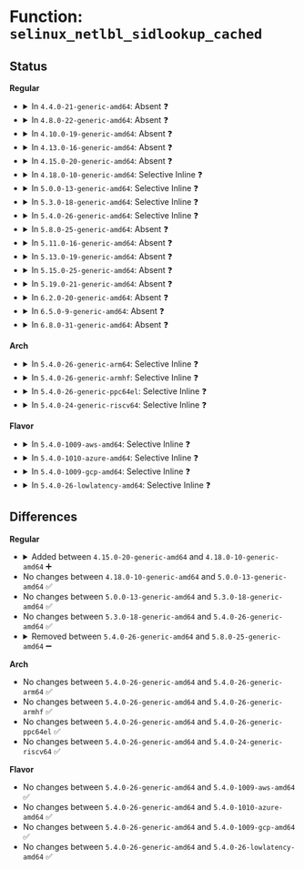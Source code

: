 # Function: <code>selinux_netlbl_sidlookup_cached</code>

## Status
<b>Regular</b>
<ul>
<li>
<details>
<summary>In <code>4.4.0-21-generic-amd64</code>: Absent ❓</summary>

```json
{
  "name": "selinux_netlbl_sidlookup_cached",
  "collision_type": "Unique Static",
  "inline_type": "Selective",
  "funcs": [
    {
      "addr": 18446744071582372432,
      "name": "selinux_netlbl_sidlookup_cached",
      "external": false,
      "loc": "security/selinux/netlabel.c:56",
      "file": "security/selinux/netlabel.c",
      "inline": "not declared, inlined",
      "caller_inline": [
        "security/selinux/netlabel.c:selinux_netlbl_skbuff_getsid",
        "security/selinux/netlabel.c:selinux_netlbl_sock_rcv_skb"
      ],
      "caller_func": [
        "security/selinux/netlabel.c:selinux_netlbl_skbuff_getsid",
        "security/selinux/netlabel.c:selinux_netlbl_sock_rcv_skb"
      ]
    }
  ],
  "symbols": [
    {
      "addr": 18446744071582372432,
      "name": "selinux_netlbl_sidlookup_cached.part.2",
      "section": ".text",
      "bind": "STB_LOCAL",
      "size": 27
    }
  ]
}
```
</details>
</li>
<li>
<details>
<summary>In <code>4.8.0-22-generic-amd64</code>: Absent ❓</summary>

```json
{
  "name": "selinux_netlbl_sidlookup_cached",
  "collision_type": "Unique Static",
  "inline_type": "Full",
  "funcs": [
    {
      "addr": 18446744071582595457,
      "name": "selinux_netlbl_sidlookup_cached",
      "external": false,
      "loc": "security/selinux/netlabel.c:56",
      "file": "security/selinux/netlabel.c",
      "inline": "not declared, inlined",
      "caller_inline": [
        "security/selinux/netlabel.c:selinux_netlbl_sock_rcv_skb",
        "security/selinux/netlabel.c:selinux_netlbl_skbuff_getsid"
      ],
      "caller_func": []
    }
  ],
  "symbols": []
}
```
</details>
</li>
<li>
<details>
<summary>In <code>4.10.0-19-generic-amd64</code>: Absent ❓</summary>

```json
{
  "name": "selinux_netlbl_sidlookup_cached",
  "collision_type": "Unique Static",
  "inline_type": "Full",
  "funcs": [
    {
      "addr": 18446744071582688673,
      "name": "selinux_netlbl_sidlookup_cached",
      "external": false,
      "loc": "security/selinux/netlabel.c:56",
      "file": "security/selinux/netlabel.c",
      "inline": "not declared, inlined",
      "caller_inline": [
        "security/selinux/netlabel.c:selinux_netlbl_sock_rcv_skb",
        "security/selinux/netlabel.c:selinux_netlbl_skbuff_getsid"
      ],
      "caller_func": []
    }
  ],
  "symbols": []
}
```
</details>
</li>
<li>
<details>
<summary>In <code>4.13.0-16-generic-amd64</code>: Absent ❓</summary>

```json
{
  "name": "selinux_netlbl_sidlookup_cached",
  "collision_type": "Unique Static",
  "inline_type": "Full",
  "funcs": [
    {
      "addr": 18446744071582781313,
      "name": "selinux_netlbl_sidlookup_cached",
      "external": false,
      "loc": "security/selinux/netlabel.c:57",
      "file": "security/selinux/netlabel.c",
      "inline": "not declared, inlined",
      "caller_inline": [
        "security/selinux/netlabel.c:selinux_netlbl_sock_rcv_skb",
        "security/selinux/netlabel.c:selinux_netlbl_skbuff_getsid"
      ],
      "caller_func": []
    }
  ],
  "symbols": []
}
```
</details>
</li>
<li>
<details>
<summary>In <code>4.15.0-20-generic-amd64</code>: Absent ❓</summary>

```json
{
  "name": "selinux_netlbl_sidlookup_cached",
  "collision_type": "Unique Static",
  "inline_type": "Full",
  "funcs": [
    {
      "addr": 18446744071582937457,
      "name": "selinux_netlbl_sidlookup_cached",
      "external": false,
      "loc": "security/selinux/netlabel.c:57",
      "file": "security/selinux/netlabel.c",
      "inline": "not declared, inlined",
      "caller_inline": [
        "security/selinux/netlabel.c:selinux_netlbl_sock_rcv_skb",
        "security/selinux/netlabel.c:selinux_netlbl_skbuff_getsid"
      ],
      "caller_func": []
    }
  ],
  "symbols": []
}
```
</details>
</li>
<li>
<details>
<summary>In <code>4.18.0-10-generic-amd64</code>: Selective Inline ❓</summary>

```c
int selinux_netlbl_sidlookup_cached(struct sk_buff * skb, u16 family, struct netlbl_lsm_secattr * secattr, u32 * sid)
```

```json
{
  "name": "selinux_netlbl_sidlookup_cached",
  "collision_type": "Unique Static",
  "inline_type": "Selective",
  "funcs": [
    {
      "addr": 18446744071583135520,
      "name": "selinux_netlbl_sidlookup_cached",
      "external": false,
      "loc": "security/selinux/netlabel.c:55",
      "file": "security/selinux/netlabel.c",
      "inline": "not declared, inlined",
      "caller_inline": [],
      "caller_func": [
        "security/selinux/netlabel.c:selinux_netlbl_sock_rcv_skb",
        "security/selinux/netlabel.c:selinux_netlbl_skbuff_getsid"
      ]
    }
  ],
  "symbols": [
    {
      "addr": 18446744071583135520,
      "name": "selinux_netlbl_sidlookup_cached",
      "section": ".text",
      "bind": "STB_LOCAL",
      "size": 89
    }
  ]
}
```
</details>
</li>
<li>
<details>
<summary>In <code>5.0.0-13-generic-amd64</code>: Selective Inline ❓</summary>

```c
int selinux_netlbl_sidlookup_cached(struct sk_buff * skb, u16 family, struct netlbl_lsm_secattr * secattr, u32 * sid)
```

```json
{
  "name": "selinux_netlbl_sidlookup_cached",
  "collision_type": "Unique Static",
  "inline_type": "Selective",
  "funcs": [
    {
      "addr": 18446744071583251536,
      "name": "selinux_netlbl_sidlookup_cached",
      "external": false,
      "loc": "security/selinux/netlabel.c:56",
      "file": "security/selinux/netlabel.c",
      "inline": "not declared, inlined",
      "caller_inline": [],
      "caller_func": [
        "security/selinux/netlabel.c:selinux_netlbl_sock_rcv_skb",
        "security/selinux/netlabel.c:selinux_netlbl_skbuff_getsid"
      ]
    }
  ],
  "symbols": [
    {
      "addr": 18446744071583251536,
      "name": "selinux_netlbl_sidlookup_cached",
      "section": ".text",
      "bind": "STB_LOCAL",
      "size": 89
    }
  ]
}
```
</details>
</li>
<li>
<details>
<summary>In <code>5.3.0-18-generic-amd64</code>: Selective Inline ❓</summary>

```c
int selinux_netlbl_sidlookup_cached(struct sk_buff * skb, u16 family, struct netlbl_lsm_secattr * secattr, u32 * sid)
```

```json
{
  "name": "selinux_netlbl_sidlookup_cached",
  "collision_type": "Unique Static",
  "inline_type": "Selective",
  "funcs": [
    {
      "addr": 18446744071583438576,
      "name": "selinux_netlbl_sidlookup_cached",
      "external": false,
      "loc": "security/selinux/netlabel.c:42",
      "file": "security/selinux/netlabel.c",
      "inline": "not declared, inlined",
      "caller_inline": [],
      "caller_func": [
        "security/selinux/netlabel.c:selinux_netlbl_sock_rcv_skb",
        "security/selinux/netlabel.c:selinux_netlbl_skbuff_getsid"
      ]
    }
  ],
  "symbols": [
    {
      "addr": 18446744071583438576,
      "name": "selinux_netlbl_sidlookup_cached",
      "section": ".text",
      "bind": "STB_LOCAL",
      "size": 89
    }
  ]
}
```
</details>
</li>
<li>
<details>
<summary>In <code>5.4.0-26-generic-amd64</code>: Selective Inline ❓</summary>

```c
int selinux_netlbl_sidlookup_cached(struct sk_buff * skb, u16 family, struct netlbl_lsm_secattr * secattr, u32 * sid)
```

```json
{
  "name": "selinux_netlbl_sidlookup_cached",
  "collision_type": "Unique Static",
  "inline_type": "Selective",
  "funcs": [
    {
      "addr": 18446744071583544480,
      "name": "selinux_netlbl_sidlookup_cached",
      "external": false,
      "loc": "security/selinux/netlabel.c:42",
      "file": "security/selinux/netlabel.c",
      "inline": "not declared, inlined",
      "caller_inline": [],
      "caller_func": [
        "security/selinux/netlabel.c:selinux_netlbl_sock_rcv_skb",
        "security/selinux/netlabel.c:selinux_netlbl_skbuff_getsid"
      ]
    }
  ],
  "symbols": [
    {
      "addr": 18446744071583544480,
      "name": "selinux_netlbl_sidlookup_cached",
      "section": ".text",
      "bind": "STB_LOCAL",
      "size": 89
    }
  ]
}
```
</details>
</li>
<li>
<details>
<summary>In <code>5.8.0-25-generic-amd64</code>: Absent ❓</summary>

```json
{
  "name": "selinux_netlbl_sidlookup_cached",
  "collision_type": "Unique Static",
  "inline_type": "Full",
  "funcs": [
    {
      "addr": 18446744071583896803,
      "name": "selinux_netlbl_sidlookup_cached",
      "external": false,
      "loc": "security/selinux/netlabel.c:42",
      "file": "security/selinux/netlabel.c",
      "inline": "not declared, inlined",
      "caller_inline": [
        "security/selinux/netlabel.c:selinux_netlbl_sock_rcv_skb",
        "security/selinux/netlabel.c:selinux_netlbl_sock_rcv_skb",
        "security/selinux/netlabel.c:selinux_netlbl_skbuff_getsid",
        "security/selinux/netlabel.c:selinux_netlbl_skbuff_getsid"
      ],
      "caller_func": []
    }
  ],
  "symbols": []
}
```
</details>
</li>
<li>
<details>
<summary>In <code>5.11.0-16-generic-amd64</code>: Absent ❓</summary>

```json
{
  "name": "selinux_netlbl_sidlookup_cached",
  "collision_type": "Unique Static",
  "inline_type": "Full",
  "funcs": [
    {
      "addr": 18446744071584016883,
      "name": "selinux_netlbl_sidlookup_cached",
      "external": false,
      "loc": "security/selinux/netlabel.c:42",
      "file": "security/selinux/netlabel.c",
      "inline": "not declared, inlined",
      "caller_inline": [
        "security/selinux/netlabel.c:selinux_netlbl_sock_rcv_skb",
        "security/selinux/netlabel.c:selinux_netlbl_sock_rcv_skb",
        "security/selinux/netlabel.c:selinux_netlbl_skbuff_getsid",
        "security/selinux/netlabel.c:selinux_netlbl_skbuff_getsid"
      ],
      "caller_func": []
    }
  ],
  "symbols": []
}
```
</details>
</li>
<li>
<details>
<summary>In <code>5.13.0-19-generic-amd64</code>: Absent ❓</summary>

```json
{
  "name": "selinux_netlbl_sidlookup_cached",
  "collision_type": "Unique Static",
  "inline_type": "Full",
  "funcs": [
    {
      "addr": 18446744071584044883,
      "name": "selinux_netlbl_sidlookup_cached",
      "external": false,
      "loc": "security/selinux/netlabel.c:42",
      "file": "security/selinux/netlabel.c",
      "inline": "not declared, inlined",
      "caller_inline": [
        "security/selinux/netlabel.c:selinux_netlbl_sock_rcv_skb",
        "security/selinux/netlabel.c:selinux_netlbl_sock_rcv_skb",
        "security/selinux/netlabel.c:selinux_netlbl_skbuff_getsid",
        "security/selinux/netlabel.c:selinux_netlbl_skbuff_getsid"
      ],
      "caller_func": []
    }
  ],
  "symbols": []
}
```
</details>
</li>
<li>
<details>
<summary>In <code>5.15.0-25-generic-amd64</code>: Absent ❓</summary>

```json
{
  "name": "selinux_netlbl_sidlookup_cached",
  "collision_type": "Unique Static",
  "inline_type": "Full",
  "funcs": [
    {
      "addr": 18446744071584416083,
      "name": "selinux_netlbl_sidlookup_cached",
      "external": false,
      "loc": "security/selinux/netlabel.c:42",
      "file": "security/selinux/netlabel.c",
      "inline": "not declared, inlined",
      "caller_inline": [
        "security/selinux/netlabel.c:selinux_netlbl_sock_rcv_skb",
        "security/selinux/netlabel.c:selinux_netlbl_sock_rcv_skb",
        "security/selinux/netlabel.c:selinux_netlbl_skbuff_getsid",
        "security/selinux/netlabel.c:selinux_netlbl_skbuff_getsid"
      ],
      "caller_func": []
    }
  ],
  "symbols": []
}
```
</details>
</li>
<li>
<details>
<summary>In <code>5.19.0-21-generic-amd64</code>: Absent ❓</summary>

```json
{
  "name": "selinux_netlbl_sidlookup_cached",
  "collision_type": "Unique Static",
  "inline_type": "Full",
  "funcs": [
    {
      "addr": 18446744071585043949,
      "name": "selinux_netlbl_sidlookup_cached",
      "external": false,
      "loc": "security/selinux/netlabel.c:43",
      "file": "security/selinux/netlabel.c",
      "inline": "not declared, inlined",
      "caller_inline": [
        "security/selinux/netlabel.c:selinux_netlbl_sock_rcv_skb",
        "security/selinux/netlabel.c:selinux_netlbl_sock_rcv_skb",
        "security/selinux/netlabel.c:selinux_netlbl_skbuff_getsid",
        "security/selinux/netlabel.c:selinux_netlbl_skbuff_getsid"
      ],
      "caller_func": []
    }
  ],
  "symbols": []
}
```
</details>
</li>
<li>
<details>
<summary>In <code>6.2.0-20-generic-amd64</code>: Absent ❓</summary>

```json
{
  "name": "selinux_netlbl_sidlookup_cached",
  "collision_type": "Unique Static",
  "inline_type": "Full",
  "funcs": [
    {
      "addr": 18446744071585763101,
      "name": "selinux_netlbl_sidlookup_cached",
      "external": false,
      "loc": "security/selinux/netlabel.c:43",
      "file": "security/selinux/netlabel.c",
      "inline": "not declared, inlined",
      "caller_inline": [
        "security/selinux/netlabel.c:selinux_netlbl_sock_rcv_skb",
        "security/selinux/netlabel.c:selinux_netlbl_sock_rcv_skb",
        "security/selinux/netlabel.c:selinux_netlbl_skbuff_getsid",
        "security/selinux/netlabel.c:selinux_netlbl_skbuff_getsid"
      ],
      "caller_func": []
    }
  ],
  "symbols": []
}
```
</details>
</li>
<li>
<details>
<summary>In <code>6.5.0-9-generic-amd64</code>: Absent ❓</summary>

```json
{
  "name": "selinux_netlbl_sidlookup_cached",
  "collision_type": "Unique Static",
  "inline_type": "Full",
  "funcs": [
    {
      "addr": 18446744071585993682,
      "name": "selinux_netlbl_sidlookup_cached",
      "external": false,
      "loc": "security/selinux/netlabel.c:43",
      "file": "security/selinux/netlabel.c",
      "inline": "not declared, inlined",
      "caller_inline": [
        "security/selinux/netlabel.c:selinux_netlbl_sock_rcv_skb",
        "security/selinux/netlabel.c:selinux_netlbl_sock_rcv_skb",
        "security/selinux/netlabel.c:selinux_netlbl_skbuff_getsid",
        "security/selinux/netlabel.c:selinux_netlbl_skbuff_getsid"
      ],
      "caller_func": []
    }
  ],
  "symbols": []
}
```
</details>
</li>
<li>
<details>
<summary>In <code>6.8.0-31-generic-amd64</code>: Absent ❓</summary>

```json
{
  "name": "selinux_netlbl_sidlookup_cached",
  "collision_type": "Unique Static",
  "inline_type": "Full",
  "funcs": [
    {
      "addr": 18446744071586241027,
      "name": "selinux_netlbl_sidlookup_cached",
      "external": false,
      "loc": "security/selinux/netlabel.c:43",
      "file": "security/selinux/netlabel.c",
      "inline": "not declared, inlined",
      "caller_inline": [
        "security/selinux/netlabel.c:selinux_netlbl_sock_rcv_skb",
        "security/selinux/netlabel.c:selinux_netlbl_sock_rcv_skb",
        "security/selinux/netlabel.c:selinux_netlbl_skbuff_getsid",
        "security/selinux/netlabel.c:selinux_netlbl_skbuff_getsid"
      ],
      "caller_func": []
    }
  ],
  "symbols": []
}
```
</details>
</li>
</ul>
<b>Arch</b>
<ul>
<li>
<details>
<summary>In <code>5.4.0-26-generic-arm64</code>: Selective Inline ❓</summary>

```c
int selinux_netlbl_sidlookup_cached(struct sk_buff * skb, u16 family, struct netlbl_lsm_secattr * secattr, u32 * sid)
```

```json
{
  "name": "selinux_netlbl_sidlookup_cached",
  "collision_type": "Unique Static",
  "inline_type": "Selective",
  "funcs": [
    {
      "addr": 18446603336495316616,
      "name": "selinux_netlbl_sidlookup_cached",
      "external": false,
      "loc": "security/selinux/netlabel.c:42",
      "file": "security/selinux/netlabel.c",
      "inline": "not declared, inlined",
      "caller_inline": [],
      "caller_func": [
        "security/selinux/netlabel.c:selinux_netlbl_sock_rcv_skb",
        "security/selinux/netlabel.c:selinux_netlbl_skbuff_getsid"
      ]
    }
  ],
  "symbols": [
    {
      "addr": 18446603336495316616,
      "name": "selinux_netlbl_sidlookup_cached",
      "section": ".text",
      "bind": "STB_LOCAL",
      "size": 124
    }
  ]
}
```
</details>
</li>
<li>
<details>
<summary>In <code>5.4.0-26-generic-armhf</code>: Selective Inline ❓</summary>

```c
int selinux_netlbl_sidlookup_cached(struct sk_buff * skb, u16 family, struct netlbl_lsm_secattr * secattr, u32 * sid)
```

```json
{
  "name": "selinux_netlbl_sidlookup_cached",
  "collision_type": "Unique Static",
  "inline_type": "Selective",
  "funcs": [
    {
      "addr": 3228694304,
      "name": "selinux_netlbl_sidlookup_cached",
      "external": false,
      "loc": "security/selinux/netlabel.c:42",
      "file": "security/selinux/netlabel.c",
      "inline": "not declared, inlined",
      "caller_inline": [],
      "caller_func": [
        "security/selinux/netlabel.c:selinux_netlbl_sock_rcv_skb",
        "security/selinux/netlabel.c:selinux_netlbl_skbuff_getsid"
      ]
    }
  ],
  "symbols": [
    {
      "addr": 3228694304,
      "name": "selinux_netlbl_sidlookup_cached",
      "section": ".text",
      "bind": "STB_LOCAL",
      "size": 108
    }
  ]
}
```
</details>
</li>
<li>
<details>
<summary>In <code>5.4.0-26-generic-ppc64el</code>: Selective Inline ❓</summary>

```c
int selinux_netlbl_sidlookup_cached(struct sk_buff * skb, u16 family, struct netlbl_lsm_secattr * secattr, u32 * sid)
```

```json
{
  "name": "selinux_netlbl_sidlookup_cached",
  "collision_type": "Unique Static",
  "inline_type": "Selective",
  "funcs": [
    {
      "addr": 13835058055289306624,
      "name": "selinux_netlbl_sidlookup_cached",
      "external": false,
      "loc": "security/selinux/netlabel.c:42",
      "file": "security/selinux/netlabel.c",
      "inline": "not declared, inlined",
      "caller_inline": [],
      "caller_func": [
        "security/selinux/netlabel.c:selinux_netlbl_sock_rcv_skb",
        "security/selinux/netlabel.c:selinux_netlbl_skbuff_getsid"
      ]
    }
  ],
  "symbols": [
    {
      "addr": 13835058055289306624,
      "name": "selinux_netlbl_sidlookup_cached",
      "section": ".text",
      "bind": "STB_LOCAL",
      "size": 168
    }
  ]
}
```
</details>
</li>
<li>
<details>
<summary>In <code>5.4.0-24-generic-riscv64</code>: Selective Inline ❓</summary>

```c
int selinux_netlbl_sidlookup_cached(struct sk_buff * skb, u16 family, struct netlbl_lsm_secattr * secattr, u32 * sid)
```

```json
{
  "name": "selinux_netlbl_sidlookup_cached",
  "collision_type": "Unique Static",
  "inline_type": "Selective",
  "funcs": [
    {
      "addr": 18446743936274532942,
      "name": "selinux_netlbl_sidlookup_cached",
      "external": false,
      "loc": "security/selinux/netlabel.c:42",
      "file": "security/selinux/netlabel.c",
      "inline": "not declared, inlined",
      "caller_inline": [],
      "caller_func": [
        "security/selinux/netlabel.c:selinux_netlbl_sock_rcv_skb",
        "security/selinux/netlabel.c:selinux_netlbl_skbuff_getsid"
      ]
    }
  ],
  "symbols": [
    {
      "addr": 18446743936274532942,
      "name": "selinux_netlbl_sidlookup_cached",
      "section": ".text",
      "bind": "STB_LOCAL",
      "size": 106
    }
  ]
}
```
</details>
</li>
</ul>
<b>Flavor</b>
<ul>
<li>
<details>
<summary>In <code>5.4.0-1009-aws-amd64</code>: Selective Inline ❓</summary>

```c
int selinux_netlbl_sidlookup_cached(struct sk_buff * skb, u16 family, struct netlbl_lsm_secattr * secattr, u32 * sid)
```

```json
{
  "name": "selinux_netlbl_sidlookup_cached",
  "collision_type": "Unique Static",
  "inline_type": "Selective",
  "funcs": [
    {
      "addr": 18446744071583513216,
      "name": "selinux_netlbl_sidlookup_cached",
      "external": false,
      "loc": "security/selinux/netlabel.c:42",
      "file": "security/selinux/netlabel.c",
      "inline": "not declared, inlined",
      "caller_inline": [],
      "caller_func": [
        "security/selinux/netlabel.c:selinux_netlbl_sock_rcv_skb",
        "security/selinux/netlabel.c:selinux_netlbl_skbuff_getsid"
      ]
    }
  ],
  "symbols": [
    {
      "addr": 18446744071583513216,
      "name": "selinux_netlbl_sidlookup_cached",
      "section": ".text",
      "bind": "STB_LOCAL",
      "size": 89
    }
  ]
}
```
</details>
</li>
<li>
<details>
<summary>In <code>5.4.0-1010-azure-amd64</code>: Selective Inline ❓</summary>

```c
int selinux_netlbl_sidlookup_cached(struct sk_buff * skb, u16 family, struct netlbl_lsm_secattr * secattr, u32 * sid)
```

```json
{
  "name": "selinux_netlbl_sidlookup_cached",
  "collision_type": "Unique Static",
  "inline_type": "Selective",
  "funcs": [
    {
      "addr": 18446744071583450272,
      "name": "selinux_netlbl_sidlookup_cached",
      "external": false,
      "loc": "security/selinux/netlabel.c:42",
      "file": "security/selinux/netlabel.c",
      "inline": "not declared, inlined",
      "caller_inline": [],
      "caller_func": [
        "security/selinux/netlabel.c:selinux_netlbl_sock_rcv_skb",
        "security/selinux/netlabel.c:selinux_netlbl_skbuff_getsid"
      ]
    }
  ],
  "symbols": [
    {
      "addr": 18446744071583450272,
      "name": "selinux_netlbl_sidlookup_cached",
      "section": ".text",
      "bind": "STB_LOCAL",
      "size": 89
    }
  ]
}
```
</details>
</li>
<li>
<details>
<summary>In <code>5.4.0-1009-gcp-amd64</code>: Selective Inline ❓</summary>

```c
int selinux_netlbl_sidlookup_cached(struct sk_buff * skb, u16 family, struct netlbl_lsm_secattr * secattr, u32 * sid)
```

```json
{
  "name": "selinux_netlbl_sidlookup_cached",
  "collision_type": "Unique Static",
  "inline_type": "Selective",
  "funcs": [
    {
      "addr": 18446744071583496992,
      "name": "selinux_netlbl_sidlookup_cached",
      "external": false,
      "loc": "security/selinux/netlabel.c:42",
      "file": "security/selinux/netlabel.c",
      "inline": "not declared, inlined",
      "caller_inline": [],
      "caller_func": [
        "security/selinux/netlabel.c:selinux_netlbl_sock_rcv_skb",
        "security/selinux/netlabel.c:selinux_netlbl_skbuff_getsid"
      ]
    }
  ],
  "symbols": [
    {
      "addr": 18446744071583496992,
      "name": "selinux_netlbl_sidlookup_cached",
      "section": ".text",
      "bind": "STB_LOCAL",
      "size": 89
    }
  ]
}
```
</details>
</li>
<li>
<details>
<summary>In <code>5.4.0-26-lowlatency-amd64</code>: Selective Inline ❓</summary>

```c
int selinux_netlbl_sidlookup_cached(struct sk_buff * skb, u16 family, struct netlbl_lsm_secattr * secattr, u32 * sid)
```

```json
{
  "name": "selinux_netlbl_sidlookup_cached",
  "collision_type": "Unique Static",
  "inline_type": "Selective",
  "funcs": [
    {
      "addr": 18446744071583593360,
      "name": "selinux_netlbl_sidlookup_cached",
      "external": false,
      "loc": "security/selinux/netlabel.c:42",
      "file": "security/selinux/netlabel.c",
      "inline": "not declared, inlined",
      "caller_inline": [],
      "caller_func": [
        "security/selinux/netlabel.c:selinux_netlbl_sock_rcv_skb",
        "security/selinux/netlabel.c:selinux_netlbl_skbuff_getsid"
      ]
    }
  ],
  "symbols": [
    {
      "addr": 18446744071583593360,
      "name": "selinux_netlbl_sidlookup_cached",
      "section": ".text",
      "bind": "STB_LOCAL",
      "size": 89
    }
  ]
}
```
</details>
</li>
</ul>

## Differences
<b>Regular</b>
<ul>
<li>
<details>
<summary>Added between <code>4.15.0-20-generic-amd64</code> and <code>4.18.0-10-generic-amd64</code> ➕</summary>

```c
int selinux_netlbl_sidlookup_cached(struct sk_buff * skb, u16 family, struct netlbl_lsm_secattr * secattr, u32 * sid)
```
</details>
</li>
<li>
No changes between <code>4.18.0-10-generic-amd64</code> and <code>5.0.0-13-generic-amd64</code> ✅
</li>
<li>
No changes between <code>5.0.0-13-generic-amd64</code> and <code>5.3.0-18-generic-amd64</code> ✅
</li>
<li>
No changes between <code>5.3.0-18-generic-amd64</code> and <code>5.4.0-26-generic-amd64</code> ✅
</li>
<li>
<details>
<summary>Removed between <code>5.4.0-26-generic-amd64</code> and <code>5.8.0-25-generic-amd64</code> ➖</summary>

```c
int selinux_netlbl_sidlookup_cached(struct sk_buff * skb, u16 family, struct netlbl_lsm_secattr * secattr, u32 * sid)
```
</details>
</li>
</ul>
<b>Arch</b>
<ul>
<li>
No changes between <code>5.4.0-26-generic-amd64</code> and <code>5.4.0-26-generic-arm64</code> ✅
</li>
<li>
No changes between <code>5.4.0-26-generic-amd64</code> and <code>5.4.0-26-generic-armhf</code> ✅
</li>
<li>
No changes between <code>5.4.0-26-generic-amd64</code> and <code>5.4.0-26-generic-ppc64el</code> ✅
</li>
<li>
No changes between <code>5.4.0-26-generic-amd64</code> and <code>5.4.0-24-generic-riscv64</code> ✅
</li>
</ul>
<b>Flavor</b>
<ul>
<li>
No changes between <code>5.4.0-26-generic-amd64</code> and <code>5.4.0-1009-aws-amd64</code> ✅
</li>
<li>
No changes between <code>5.4.0-26-generic-amd64</code> and <code>5.4.0-1010-azure-amd64</code> ✅
</li>
<li>
No changes between <code>5.4.0-26-generic-amd64</code> and <code>5.4.0-1009-gcp-amd64</code> ✅
</li>
<li>
No changes between <code>5.4.0-26-generic-amd64</code> and <code>5.4.0-26-lowlatency-amd64</code> ✅
</li>
</ul>
